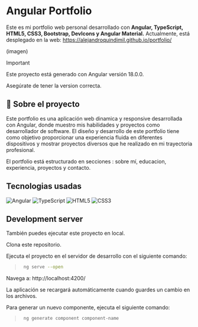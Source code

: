 # Angular Portfolio

Este es mi portfolio web personal desarrollado con **Angular, TypeScript, HTML5, CSS3, Bootstrap, DevIcons y Angular Material.** Actualmente, está desplegado en la web: https://alejandroquindimil.github.io/portfolio/

(imagen)

> [!IMPORTANT]
> Este proyecto está generado con Angular versión 18.0.0.
>
> Asegúrate de tener la version correcta.

## 📌 Sobre el proyecto  

Este portfolio es una aplicación web dinamica y responsive desarrollada con Angular, donde muestro mis habilidades y proyectos como desarrollador de software. El diseño y desarrollo de este portfolio tiene como objetivo proporcionar una experiencia fluida en diferentes dispositivos y mostrar proyectos diversos que he realizado en  mi trayectoria profesional.

El portfolio está estructurado en secciones : sobre mí, educacion, experiencia, proyectos y contacto.


## Tecnologias usadas

![Angular](https://img.shields.io/badge/angular-%23DD0031.svg?style=for-the-badge&logo=angular&logoColor=white) ![TypeScript](https://img.shields.io/badge/typescript-%23007ACC.svg?style=for-the-badge&logo=typescript&logoColor=white) ![HTML5](https://img.shields.io/badge/html5-%23E34F26.svg?style=for-the-badge&logo=html5&logoColor=white) ![CSS3](https://img.shields.io/badge/css3-%231572B6.svg?style=for-the-badge&logo=css3&logoColor=white) 

## Development server

También puedes ejecutar este proyecto en local.

Clona este repositorio.

Ejecuta el proyecto en el servidor de desarrollo con el siguiente comando:
> ```sh
>  ng serve --open
> ```

Navega a: http://localhost:4200/

La aplicación se recargará automáticamente cuando guardes un cambio en los archivos.

Para generar un nuevo componente, ejecuta el siguiente comando:
> ```sh
>  ng generate component component-name
> ```
